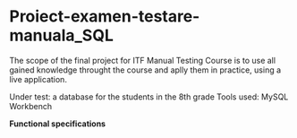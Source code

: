 # Proiect-examen-testare-manuala_SQL

The scope of the final project for ITF Manual Testing Course is to use all gained knowledge throught the course and aplly them in practice, using a live application.

Under test: a database for the students in the 8th grade
Tools used: MySQL Workbench

**Functional specifications**
